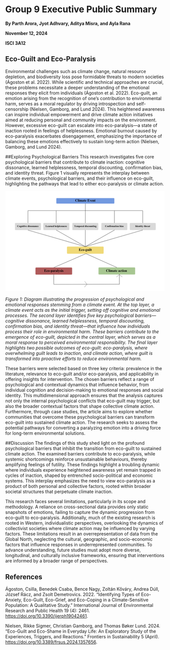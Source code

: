# Group 9 Executive Public Summary
**By Parth Arora, Jyot Adhvary, Aditya Misra, and Ayla Rana**

**November 12, 2024**

**ISCI 3A12**

## Eco-Guilt and Eco-Paralysis
Environmental challenges such as climate change, natural resource depletion, and biodiversity loss pose formidable threats to modern societies (Ágoston et al. 2022). While scientific and technical approaches are crucial, these problems necessitate a deeper understanding of the emotional responses they elicit from individuals (Ágoston et al. 2022). Eco-guilt, an emotion arising from the recognition of one’s contribution to environmental harm, serves as a moral regulator by driving introspection and self-censorship (Nielsen, Gamborg, and Lund 2024). This heightened awareness can inspire individual empowerment and drive climate action initiatives aimed at reducing personal and community impacts on the environment. However, excessive eco-guilt can escalate into eco-paralysis—a state of inaction rooted in feelings of helplessness. Emotional burnout caused by eco-paralysis exacerbates disengagement, emphasizing the importance of balancing these emotions effectively to sustain long-term action (Nielsen, Gamborg, and Lund 2024). 


##Exploring Psychological Barriers
This research investigates five core psychological barriers that contribute to climate inaction: cognitive dissonance, learned helplessness, temporal discounting, confirmation bias, and identity threat. Figure 1 visually represents the interplay between climate events, psychological barriers, and their influence on eco-guilt, highlighting the pathways that lead to either eco-paralysis or climate action.

![Figure 1](Image.png)

*Figure 1: Diagram illustrating the progression of psychological and emotional responses stemming from a climate event. At the top layer, a climate event acts as the initial trigger, setting off cognitive and emotional processes. The second layer identifies five key psychological barriers—cognitive dissonance, learned helplessness, temporal discounting, confirmation bias, and identity threat—that influence how individuals process their role in environmental harm. These barriers contribute to the emergence of eco-guilt, depicted in the central layer, which serves as a moral response to perceived environmental responsibility. The final layer highlights two possible outcomes of eco-guilt: eco-paralysis, where overwhelming guilt leads to inaction, and climate action, where guilt is transformed into proactive efforts to reduce environmental harm.*

These barriers were selected based on three key criteria: prevalence in the literature, relevance to eco-guilt and/or eco-paralysis, and applicability in offering insights for intervention. The chosen barriers reflect a range of psychological and contextual dynamics that influence behavior, from individual cognition and decision-making to emotional responses and social identity. This multidimensional approach ensures that the analysis captures not only the internal psychological conflicts that eco-guilt may trigger, but also the broader contextual factors that shape collective climate action. Furthermore, through case studies, the article aims to explore whether communities that overcome these psychological barriers can transform eco-guilt into sustained climate action. The research seeks to assess the potential pathways for converting a paralyzing emotion into a driving force for long-term environmental solutions.


##Discussion 
The findings of this study shed light on the profound psychological barriers that inhibit the transition from eco-guilt to sustained climate action. The examined barriers contribute to eco-paralysis, while systemic shortcomings reinforce unsustainable behaviours, thereby amplifying feelings of futility. These findings highlight a troubling dynamic where individuals experience heightened awareness yet remain trapped in cycles of inaction, shaped by entrenched socio-political and economic systems. This interplay emphasizes the need to view eco-paralysis as a product of both personal and collective factors, rooted within broader societal structures that perpetuate climate inaction.

This research faces several limitations, particularly in its scope and methodology. A reliance on cross-sectional data provides only static snapshots of emotions, failing to capture the dynamic progression from eco-guilt to eco-paralysis. Additionally, much of the existing research is rooted in Western, individualistic perspectives, overlooking the dynamics of collectivist societies where climate action may be influenced by varying factors. These limitations result in an overrepresentation of data from the Global North, neglecting the cultural, geographic, and socio-economic factors that influence responses in underrepresented communities. To advance understanding, future studies must adopt more diverse, longitudinal, and culturally inclusive frameworks, ensuring that interventions are informed by a broader range of perspectives​.


## References
Ágoston, Csilla, Benedek Csaba, Bence Nagy, Zoltán Kőváry, Andrea Dúll, József Rácz, and Zsolt Demetrovics. 2022. “Identifying Types of Eco-Anxiety, Eco-Guilt, Eco-Grief, and Eco-Coping in a Climate-Sensitive Population: A Qualitative Study.” International Journal of Environmental Research and Public Health 19 (4): 2461. https://doi.org/10.3390/ijerph19042461.

Nielsen, Rikke Sigmer, Christian Gamborg, and Thomas Bøker Lund. 2024. “Eco-Guilt and Eco-Shame in Everyday Life: An Exploratory Study of the Experiences, Triggers, and Reactions.” Frontiers in Sustainability 5 (April). https://doi.org/10.3389/frsus.2024.1357656.
